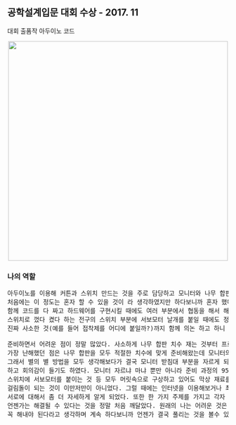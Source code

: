 
## 공학설계입문 대회 수상 - 2017. 11

대회 출품작 아두이노 코드

<p align="center">
  <img width=500 src="https://user-images.githubusercontent.com/80872528/117563867-ace9cb80-b0e3-11eb-986c-f3c95858a61b.png">
</p>

### 나의 역할

<pre>
아두이노를 이용해 커튼과 스위치 만드는 것을 주로 담당하고 모니터와 나무 합판을 합치는 것을 보조 담당했다. 구체적으로는 커튼과 스위치 전체 구성과 코드 짜기, 도선 정리를 하였다. 
처음에는 이 정도는 혼자 할 수 있을 것이 라 생각하였지만 하다보니까 혼자 했다면 절대 해내지 못했을 것이다. 아두이노 나노라는 유용한 제품을 친구를 통해서 알았으며 
함께 코드를 다 짜고 하드웨어를 구현시킬 때에도 여러 부분에서 협동을 해서 해낼 수 있었다. 커튼을 만들 때에도 머리를 맞대니 좀 더 간결하게 쉽게 만들 수 있었고 
스위치로 껐다 켰다 하는 전구의 스위치 부분에 서보모터 날개를 붙일 때에도 정말 애먹었는 데 결국에는 해낼 수 있었다. 
진짜 사소한 것(예를 들어 접착제를 어디에 붙일까?)까지 함께 의논 하고 하니 쉽고 빠르게 일을 진행할 수 있었다.

준비하면서 어려운 점이 정말 많았다. 사소하게 나무 합판 치수 재는 것부터 프로그램 코딩하는 것까지 종류도 다양했다. 
가장 난해했던 점은 나무 합판을 모두 적절한 치수에 맞게 준비해왔는데 모니터의 받침대 높이 약 7cm 때문에 직사각형 안에 모니터가 들어가지 않는 것이다. 
그래서 별의 별 방법을 모두 생각해보다가 결국 모니터 받침대 부분을 자르게 되었다. 아무리 대회를 위해서라 지만 좀 아깝기도 하였고 왜 모니터 받침대 높이를 처음부터 생각하지 않았을까 
하고 회의감이 들기도 하였다. 모니터 자르냐 마냐 뿐만 아니라 준비 과정의 95%가 총체적 난국이었다. 그저 사소하게 커튼 만드는 것, 스위치 만드는 것, 코드 한 줄 한 줄 짜는 것, 
스위치에 서보모터를 붙이는 것 등 모두 머릿속으로 구상하고 있어도 막상 재료를 다이소에 가서 사려고 하고 코드를 손으로 쳐보고 실제로 서보모터를 붙여보니 현실적인 문제에 부딪히게 되며 
걸림돌이 되는 것이 이만저만이 아니었다. 그럴 때에는 인터넷을 이용해보거나 최대한 비슷한 다른 방법을 동원해 해결하고자 정말 많이 노력하 였다. 또한 이번에 프로젝트 협동을 하면서 
서로에 대해서 좀 더 자세하게 알게 되었다. 또한 한 가지 주제를 가지고 각자 의견을 내면서 수렴하는 법도 제대로 배우는 계기가 되었고 아무리 어렵고 힘든 문제라도 계속 하다보면 
언젠가는 해결될 수 있다는 것을 정말 처음 깨달았다. 원래의 나는 어려운 것은 뛰어넘고 할 수 있는 것부터 하자라고 보통 생각해온 편이다. 하지만 이번 프로젝트에서 안 되는 것을 붙들고 
꼭 해내야 된다라고 생각하며 계속 하다보니까 언젠가 결국 풀리는 것을 볼수 있었다. 그리고 꼭 어려운 문제를 뛰어넘지 않아도 일이 결국에는 풀릴 수 있구나라는 것을 제대로 느낄 수 있었다.
</pre>


